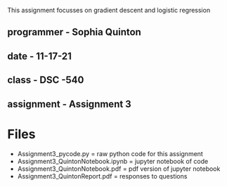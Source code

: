 This assignment focusses on gradient descent and logistic regression
## programmer - Sophia Quinton
## date - 11-17-21
## class - DSC -540
## assignment - Assignment 3

# Files
- Assignment3_pycode.py = raw python code for this assignment
- Assignment3_QuintonNotebook.ipynb = jupyter notebook of code
- Assignment3_QuintonNotebook.pdf = pdf version of jupyter notebook
- Assignment3_QuintonReport.pdf = responses to questions

